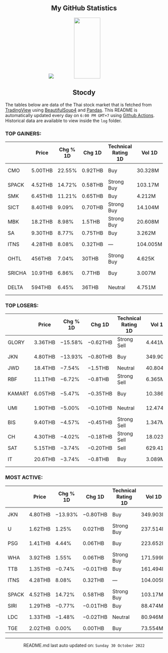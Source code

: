 <div align="center">

## My GitHub Statistics
<img src="https://github-readme-streak-stats.herokuapp.com/?user=nopnopwei&theme=black-ice&hide_border=true&stroke=0000&background=0D1117&ring=FFE573&fire=FF8623&currStreakLabel=FF8623" />
<img width="41%" height="195px" src="https://github-readme-stats.vercel.app/api/top-langs/?username=nopnopwei&layout=compact&hide_border=true&title_color=FEE473&text_color=FFFFFF&bg_color=0d1117" />
    
## Stocdy
<div align="left">

The tables below are data of the Thai stock market that is fetched from [TradingView](https://www.tradingview.com/markets/stocks-thailand/market-movers-all-stocks/) using [BeautifulSoup4](https://www.crummy.com/software/BeautifulSoup/bs4/doc/) and [Pandas](https://pandas.pydata.org). This README is automatically updated every day on `6:00 PM GMT+7` using [Github Actions](https://www.tradingview.com/markets/stocks-thailand/market-movers-all-stocks/). Historical data are available to view inside the `log` folder.
### TOP GAINERS:
|        | Price   | Chg % 1D   | Chg 1D   | Technical Rating 1D   | Vol 1D   | Volume * Price 1D   | Market cap   | P/E(TTM)   | EPS(TTM)   | Sector                | Sector Chg % 1D   |
|--------|---------|------------|----------|-----------------------|----------|---------------------|--------------|------------|------------|-----------------------|-------------------|
| CMO    | 5.00THB | 22.55%     | 0.92THB  | Buy                   | 30.328M  | 151.64M             | 1.405BTHB    | —          | −0.31THB   | Commercial Services   | −1.54%            |
| SPACK  | 4.52THB | 14.72%     | 0.58THB  | Strong Buy            | 103.17M  | 466.328M            | 1.356BTHB    | 35.15      | 0.11THB    | Commercial Services   | −1.54%            |
| SMK    | 6.45THB | 11.21%     | 0.65THB  | Buy                   | 4.212M   | 27.165M             | 1.29BTHB     | —          | −185.62THB | Finance               | −0.30%            |
| SICT   | 8.40THB | 9.09%      | 0.70THB  | Strong Buy            | 14.104M  | 118.476M            | 3.36BTHB     | 35.93      | 0.21THB    | Electronic Technology | +4.25%            |
| MBK    | 18.2THB | 8.98%      | 1.5THB   | Strong Buy            | 20.608M  | 375.069M            | 24.516BTHB   | —          | −0.47THB   | Finance               | −0.30%            |
| SA     | 9.30THB | 8.77%      | 0.75THB  | Buy                   | 3.262M   | 30.334M             | 11.027BTHB   | 94.48      | 0.09THB    | Finance               | −0.30%            |
| ITNS   | 4.28THB | 8.08%      | 0.32THB  | —                     | 104.005M | 445.14M             | —            | —          | —          | Technology Services   | −1.33%            |
| OHTL   | 456THB  | 7.04%      | 30THB    | Strong Buy            | 4.625K   | 2.109M              | 6.885BTHB    | —          | −30.99THB  | Consumer Services     | −0.62%            |
| SRICHA | 10.9THB | 6.86%      | 0.7THB   | Buy                   | 3.007M   | 32.775M             | 3.378BTHB    | 3090.91    | 0.00THB    | Industrial Services   | +1.58%            |
| DELTA  | 594THB  | 6.45%      | 36THB    | Neutral               | 4.751M   | 2.822B              | 740.945BTHB  | 52.53      | 10.62THB   | Electronic Technology | +4.25%            |
### TOP LOSERS:
|        | Price   | Chg % 1D   | Chg 1D   | Technical Rating 1D   | Vol 1D   | Volume * Price 1D   | Market cap   | P/E(TTM)   | EPS(TTM)   | Sector                 | Sector Chg % 1D   |
|--------|---------|------------|----------|-----------------------|----------|---------------------|--------------|------------|------------|------------------------|-------------------|
| GLORY  | 3.36THB | −15.58%    | −0.62THB | Strong Sell           | 4.441M   | 14.92M              | 907.2MTHB    | —          | —          | Retail Trade           | +0.67%            |
| JKN    | 4.80THB | −13.93%    | −0.80THB | Buy                   | 349.903M | 1.687B              | 3.104BTHB    | 40.88      | 0.18THB    | Consumer Services      | −0.62%            |
| JWD    | 18.4THB | −7.54%     | −1.5THB  | Neutral               | 40.804M  | 750.795M            | 18.768BTHB   | 34.10      | 0.58THB    | Transportation         | −0.30%            |
| RBF    | 11.1THB | −6.72%     | −0.8THB  | Strong Sell           | 6.365M   | 70.65M              | 22.2BTHB     | 46.20      | 0.26THB    | Consumer Non-Durables  | −0.93%            |
| KAMART | 6.05THB | −5.47%     | −0.35THB | Buy                   | 10.386M  | 62.834M             | 5.324BTHB    | 15.96      | 0.40THB    | Distribution Services  | −0.26%            |
| UMI    | 1.90THB | −5.00%     | −0.10THB | Neutral               | 12.474M  | 23.7M               | 1.589BTHB    | 17.35      | 0.12THB    | Producer Manufacturing | −0.34%            |
| BIS    | 9.40THB | −4.57%     | −0.45THB | Strong Sell           | 1.347M   | 12.666M             | 2.952BTHB    | 24.00      | 0.41THB    | Health Technology      | −0.38%            |
| CH     | 4.30THB | −4.02%     | −0.18THB | Strong Sell           | 18.023M  | 77.497M             | 3.44BTHB     | —          | —          | Consumer Non-Durables  | −0.93%            |
| SAT    | 5.15THB | −3.74%     | −0.20THB | Sell                  | 629.414K | 3.241M              | 1.887BTHB    | 11.71      | 0.46THB    | Retail Trade           | +0.67%            |
| IT     | 20.6THB | −3.74%     | −0.8THB  | Buy                   | 3.089M   | 63.633M             | 8.759BTHB    | 10.54      | 2.03THB    | Producer Manufacturing | −0.34%            |
### MOST ACTIVE:
|       | Price   | Chg % 1D   | Chg 1D   | Technical Rating 1D   | Vol 1D   | Volume * Price 1D   | Market cap   | P/E(TTM)   | EPS(TTM)   | Sector              | Sector Chg % 1D   |
|-------|---------|------------|----------|-----------------------|----------|---------------------|--------------|------------|------------|---------------------|-------------------|
| JKN   | 4.80THB | −13.93%    | −0.80THB | Buy                   | 349.903M | 1.687B              | 3.104BTHB    | 40.88      | 0.18THB    | Consumer Services   | −0.62%            |
| U     | 1.62THB | 1.25%      | 0.02THB  | Strong Buy            | 237.514M | 384.773M            | 9.094BTHB    | —          | −3.36THB   | Consumer Services   | −0.62%            |
| PSG   | 1.41THB | 4.44%      | 0.06THB  | Buy                   | 223.652M | 315.349M            | 91.639BTHB   | 794.12     | 0.00THB    | Industrial Services | +1.58%            |
| WHA   | 3.92THB | 1.55%      | 0.06THB  | Strong Buy            | 171.599M | 672.669M            | 58.592BTHB   | 18.37      | 0.21THB    | Transportation      | −0.30%            |
| TTB   | 1.35THB | −0.74%     | −0.01THB | Buy                   | 161.494M | 218.016M            | 130.441BTHB  | 10.06      | 0.14THB    | Finance             | −0.30%            |
| ITNS  | 4.28THB | 8.08%      | 0.32THB  | —                     | 104.005M | 445.14M             | —            | —          | —          | Technology Services | −1.33%            |
| SPACK | 4.52THB | 14.72%     | 0.58THB  | Strong Buy            | 103.17M  | 466.328M            | 1.356BTHB    | 35.15      | 0.11THB    | Commercial Services | −1.54%            |
| SIRI  | 1.29THB | −0.77%     | −0.01THB | Buy                   | 88.474M  | 114.132M            | 19.203BTHB   | 10.59      | 0.13THB    | Finance             | −0.30%            |
| LDC   | 1.33THB | −1.48%     | −0.02THB | Neutral               | 80.946M  | 107.659M            | 798MTHB      | 34.62      | 0.04THB    | Health Services     | +0.06%            |
| TGE   | 2.02THB | 0.00%      | 0.00THB  | Buy                   | 73.554M  | 148.579M            | 4.444BTHB    | 20.57      | 0.10THB    | Utilities           | −0.35%            |
<hr>
<div align="center">

README.md last auto updated on: `Sunday 30 October 2022`
<br>
</div>
    